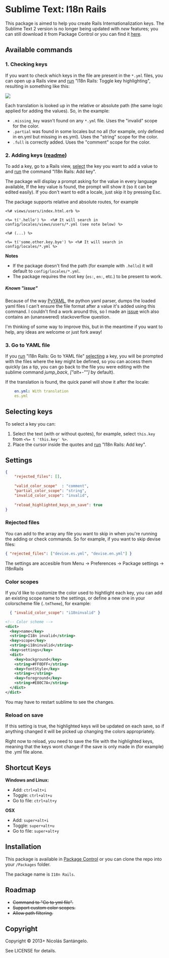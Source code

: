 # Sublime Text: I18n Rails

This package is aimed to help you create Rails Internationalization keys. The Sublime Text 2 version is no longer being updated with *new* features; you can still download it from Package Control or you can find it [here](https://github.com/NicoSantangelo/sublime-text-i18n-rails/tree/st2).

## Available commands

### 1. Checking keys
If you want to check which keys in the file are present in the `*.yml` files, you can open up a Rails view and [run][1] "I18n Rails: Toggle key highlighting", resulting in something like this:

![](https://raw.github.com/NicoSantangelo/sublime-text-i18n-rails/master/demo.png)

Each translation is looked up in the relative or absolute path (the same logic applied for adding the values). So, in the example:
  
  * `.missing_key` wasn't found on any `*.yml` file. Uses the "invalid" scope for the color.
  * `.partial` was found in some locales but no all (for example, only defined in en.yml but missing in es.yml). Uses the "string" scope for the color.
  * `.full` is correctly added. Uses the "comment" scope for the color.

### 2. Adding keys ([readme][5])
To add a key, go to a Rails view, [select][4] the key you want to add a value to and [run][1] the command "I18n Rails: Add key".

The package will display a prompt asking for the value in every language available, If the key value is found, the prompt will show it (so it can be edited easily). If you don't want to edit a locale, just skip it by pressing Esc.


The package supports relative and absolute routes, for example


````erb
<%# views/users/index.html.erb %>

<%= t('.hello') %>  <%# It will search in config/locales/views/users/*.yml (see note below) %>

<%# (...) %>

<%= t('some.other.key.bye') %> <%# It will search in config/locales/*.yml %>
````

**Notes** 
 * If the package doesn't find the path (for example with `.hello`) it will default to `config/locales/*.yml`.
 * The package requires the root key (`es:`, `en:`, etc.) to be present to work.

##### Known "issue"
Because of the way [PyYAML][6], the python yaml parser, dumps the loaded yaml files I can't ensure the file format after a value it's added using this command. I couldn't find a work around this, so I made an [issue][7] wich also contains an (unanswered) stackoverflow question.

I'm thinking of some way to improve this, but in the meantime if you want to help, any ideas are welcome or just fork away!


### 3. Go to YAML file
If you [run][1] "I18n Rails: Go to YAML file" [selecting][4] a key, you will be prompted with the files where the key might be defined, so you can access them quickly (as a tip, you can go back to the file you were editing with the sublime command *jump_back*, *["alt+-""]* by default).

If the translation is found, the quick panel will show it after the locale:

````yaml
    en.yml: With translation
    es.yml
````

## Selecting keys
To select a key you can:

1. Select the text (with or without quotes), for example, select `this.key` from `<%= t 'this.key' %>`.
2. Place the cursor inside the quotes and [run][1] "I18n Rails: Add key".

## Settings

````json
{
    "rejected_files": [],
    
    "valid_color_scope"  : "comment",
    "partial_color_scope": "string",
    "invalid_color_scope": "invalid",
    
    "reload_highlighted_keys_on_save": true
}
````
### Rejected files
You can add to the array any file you want to skip in when you're running the adding or check commands. So for example, if you want to skip devise files:

````json
{ "rejected_files": ["devise.es.yml", "devise.en.yml"] }
````

The settings are accesible from Menu -> Preferences -> Package settings -> I18nRails

### Color scopes
If you'd like to customize the color used to hightlight each key, you can add an existing scope name to the settings, or define a new one in your colorscheme file (`.tmTheme`), for example:

````json
  { "invalid_color_scope": "i18ninvalid" }
````

````xml
<!-- Color scheme -->
<dict>
  <key>name</key>
  <string>I18n invalid</string>
  <key>scope</key>
  <string>i18ninvalid</string>
  <key>settings</key>
  <dict>
    <key>background</key>
    <string>#FF0DFF</string>
    <key>fontStyle</key>
    <string></string>
    <key>foreground</key>
    <string>#E80C7A</string>
  </dict>
</dict>
````

You may have to restart sublime to see the changes.

### Reload on save

If this setting is true, the highlighted keys will be updated on each save, so if anything changed it will be picked up changing the colors appropriately.

Right now to reload, you need to save the file with the highlighted keys, meaning that the keys wont change if the save is only made in (for example) the .yml file alone.

## Shortcut Keys

**Windows and Linux:**

 * Add:   `ctrl+alt+i` 
 * Toggle: `ctrl+alt+u`
 * Go to file: `ctrl+alt+y`

**OSX**

 * Add:   `super+alt+i` 
 * Toggle: `super+alt+u` 
 * Go to file: `super+alt+y` 

## Installation

This package is available in [Package Control][2] or you can clone the repo into your `/Packages` folder.

The package name is `I18n Rails`.

## Roadmap

 * ~~Command to "Go to yml file".~~
 * ~~Support custom color scopes.~~
 * ~~Allow path filtering.~~

## Copyright

Copyright &copy; 2013+ Nicolás Santángelo. 

See LICENSE for details.

  [1]: https://github.com/NicoSantangelo/sublime-text-i18n-rails#shortcut-keys
  [2]: https://sublime.wbond.net/
  [3]: https://raw.github.com/NicoSantangelo/sublime-text-i18n-rails/master/LICENSE
  [4]: https://github.com/NicoSantangelo/sublime-text-i18n-rails#selecting-keys
  [5]: https://github.com/NicoSantangelo/sublime-text-i18n-rails#known-issue
  [6]: http://pyyaml.org/
  [7]: https://github.com/NicoSantangelo/sublime-text-i18n-rails/issues/6
